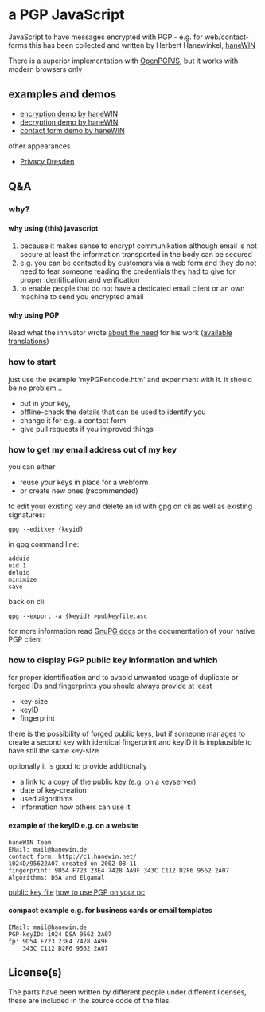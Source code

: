 a PGP JavaScript 
================

JavaScript to have messages encrypted with PGP - e.g. for web/contact-forms
this has been collected and written by Herbert Hanewinkel, [haneWIN](http://www.hanewin.net/)

There is a superior implementation with [OpenPGPJS](http://openpgpjs.org/), but it works with modern browsers only


## examples and demos

* [encryption demo by haneWIN](http://www.hanewin.net/encrypt/PGcrypt.htm)
* [decryption demo by haneWIN](http://www.hanewin.net/encrypt/PGdecode.htm)
* [contact form demo by haneWIN](http://c1.hanewin.net/)

other appearances
* [Privacy Dresden](https://privacydresden.noblogs.org/kontakt/)


## Q&A

### why?

#### why using (this) javascript

1. because it makes sense to encrypt communikation although email is not secure at least the information transported in the body can be secured
2. e.g. you can be contacted by customers via a web form and they do not need to fear someone reading the credentials they had to give for proper identification and verification
3. to enable people that do not have a dedicated email client or an own machine to send you encrypted email

#### why using PGP

Read what the innivator wrote [about the need](http://www.pgpi.org/doc/whypgp/en/) for his work ([available translations](http://www.pgpi.org/doc/whypgp/))

### how to start

just use the example 'myPGPencode.htm' and experiment with it.
it should be no problem...
* put in your key,
* offline-check the details that can be used to identify you
* change it for e.g. a contact form
* give pull requests if you improved things


### how to get my email address out of my key

you can either
* reuse your keys in place for a webform
* or create new ones (recommended)

to edit your existing key and delete an id with gpg on cli as well as existing signatures:

    gpg --editkey {keyid}

in gpg command line:

    adduid
    uid 1
    deluid
    minimize
    save

back on cli:

    gpg --export -a {keyid} >pubkeyfile.asc

for more information read [GnuPG docs](http://www.gnupg.org/documentation/) or the documentation of your native PGP client


### how to display PGP public key information and which

for proper identification and to avaoid unwanted usage of duplicate or forged IDs and fingerprints you should always provide at least
* key-size
* keyID
* fingerprint

there is the possibility of [forged public keys](http://www.pgp.net/pgpnet/pgp-faq/pgp-faq-keys.html#key-public-key-forgery), but if someone manages to create a second key with identical fingerprint and keyID it is implausible to have still the same key-size

optionally it is good to provide additionally
* a link to a copy of the public key (e.g. on a keyserver)
* date of key-creation
* used algorithms
* information how others can use it

#### example of the keyID e.g. on a website

    haneWIN Team
    EMail: mail@hanewin.de
    contact form: http://c1.hanewin.net/
    1024D/95622A07 created on 2002-08-11
    fingerprint: 9D54 F723 23E4 7428 AA9F 343C C112 D2F6 9562 2A07
    Algorithms: DSA and Elgamal
    
[public key file](http://pgp.mit.edu/pks/lookup?op=get&search=0xC112D2F695622A07)
[how to use PGP on your pc](https://www.riseup.net/en/howto-gpg-keys)

#### compact example e.g. for business cards or email templates

    EMail: mail@hanewin.de
    PGP-keyID: 1024 DSA 9562 2A07
    fp: 9D54 F723 23E4 7428 AA9F
        343C C112 D2F6 9562 2A07


## License(s)

The parts have been written by different people under different licenses, these are included in the source code of the files.
